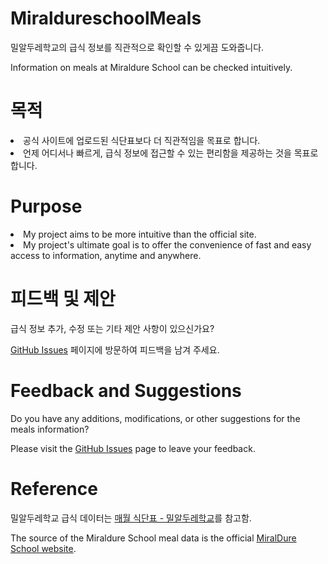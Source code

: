 # MiraldureschoolMeals
밀알두레학교의 급식 정보를 직관적으로 확인할 수 있게끔 도와줍니다.<br/> 

Information on meals at Miraldure School can be checked intuitively.

# 목적
<li>공식 사이트에 업로드된 식단표보다 더 직관적임을 목표로 합니다. <br/></li>

<li>언제 어디서나 빠르게, 급식 정보에 접근할 수 있는 편리함을 제공하는 것을 목표로 합니다.<br/></li>

# Purpose
<li>My project aims to be more intuitive than the official site.<br/></li>

<li>My project's ultimate goal is to offer the convenience of fast and easy access to information, anytime and anywhere.<br/></li>

# 피드백 및 제안
급식 정보 추가, 수정 또는 기타 제안 사항이 있으신가요?<br/>

<a href="https://github.com/diligencefrozen/MiraldureschoolMeals/issues/new">GitHub Issues</a> 페이지에 방문하여 피드백을 남겨 주세요.

# Feedback and Suggestions
Do you have any additions, modifications, or other suggestions for the meals information? <br/>

Please visit the <a href="https://github.com/diligencefrozen/MiraldureschoolMeals/issues/new">GitHub Issues</a> page to leave your feedback.

# Reference
밀알두레학교 급식 데이터는 <a href="https://www.miraldure.com/Board/Index/30">매월 식단표 - 밀알두레학교</a>를 참고함. <br/>

The source of the Miraldure School meal data is the official <a href="https://www.miraldure.com/Board/Index/30">MiralDure School website</a>.

